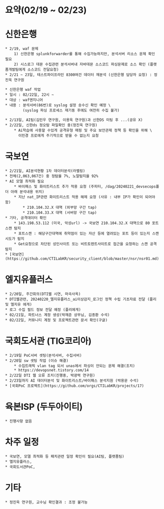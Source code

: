 # 요약(02/19 ~ 02/23)

# 신한은행
    * 2/19, waf 문제
        1) 신한은행 splunkforwarder를 통해 수집가능하지만, 분석서버 리소스 문제 확인 필요
        2) 시스로그 데몬 수집관련 분석서버내 자바데몬 소스코드 파싱문제로 소스 확인 (플랫폼개발팀에게 소스코드 전달요청)
    * 2/21 ~ 23일, 테스트파이프라인 8300여건 데이터 재분석 (신한은행 담당자 요청) : 정진욱 연구원

    * 신한은행 waf 작업
    * 일시 : 02/22일, 22시 ~ 
    * 대상 : waf엔지니어
    * 내용 : 분석서버(86번)로 syslog 설정 송수신 확인 예정 \
            (syslog 파싱 프로세스 재기동 후에도 여전히 수집 불가)

    * 2/13일, AI팀(김민우 연구원, 이용욱 연구원)과 신한DS 미팅 후 ...(공유 X)
    * 2/22일, 신한ds 정오탐 파일확인 중(정진욱 연구원)
        * Ai학습에 사용할 수있게 공격유형 매핑 및 주요 보안관제 정책 등 확인을 위해 \
          이민경 프로에게 주기적으로 받을 수 없는지 요청

# 국보연
    * 2/21일, AI분석현황 1차 데이터분석(라벨링)
    * 전체(2,063,067건) 중 정탐율 7%, 노말탐지율 92%
    * AI 모델 최적화 필요
        * 바이패스 및 화이트리스트 추가 적용 요청 (주피터, /dag/20240221_devsecops폴더 아래 분석내용 위치)
        * 지난 nat_IP관련 화이트리스트 적용 해제 요청 (사유 : 내부 IP가 확인이 되어야 함)
            * 210.104.32.X 대역 (외부망 구간 tap)
            * 210.104.33.X 대역 (서버망 구간 tap)
    * 기타, 공격데이터 확인
        * 143.198.53.112 (미국, 악성url) -> 국보연 210.104.32.X 대역으로 80 포트 스캔 탐지 
        * 포트스캔 : 해당구간대역에 취약점이 있는 자산 등에 열려있는 포트 등이 있는지 스캔 시도가 탐지
        * Get요청으로 차단된 성인사이트 또는 비트토렌트사이트로 접근을 요청하는 스캔 공격 탐지
    * [국보연](https://github.com/CTILabKR/security_client/blob/master/nsr/nsr01.md)

# 엘지유플러스
    * 2/20일, 주간회의(DTI웹 시연, 마곡사옥)
    * DTI웹관련, 20240220_엘지유플러스_ai이상감지_로그인 정책 수립 기초자료 전달 (플리 및 엘지유 에게)
    * 로그 수집 필드 정보 전달 예정 (플리에게)
    * 02/21일, 파트너스 계정 생성(박재준 상무님, 김종환 수석)
    * 02/22일, 커뮤니티 계정 및 프로젝트관련 문서 확인(구글)

# 국회도서관 (TIG코리아)
    * 2/19일 PoC서버 셋팅(분석서버, 수집서버)
    * 2/20일 sw 셋팅 작업 (이슈 해결)
        * 수집트래픽 vlan tag 되서 unas에서 파싱이 안되는 문제 해결(조치)
        * https://devopsnet.tistory.com/14
    * 2/22일 DTI 웹 오류 조치(진행중, 박광력 연구원)
    * 2/23일까지 AI 데이터분석 및 화이트리스트/바이패스 분석지원 (박용문 수석)
    * [국회PoC 프로젝트](https://github.com/orgs/CTILabKR/projects/17)

# 육본ISP (두두아이티)
    * 진행사항 없음

# 차주 일정
    * 국보연, 모델 최적화 등 패치관련 일정 확인이 필요(AI팀, 플랫폼팀)
    * 엘지유플러스,
    * 국회도서관PoC,  

# 기타
    * 정진욱 연구원, 교수님 확인결과 : 조정 불가능